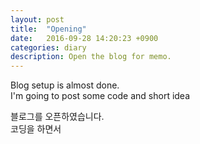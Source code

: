 ```yaml
---
layout: post
title:  "Opening"
date:   2016-09-28 14:20:23 +0900
categories: diary
description: Open the blog for memo.
---
```


Blog setup is almost done.<br>
I'm going to post some code and short idea

블로그를 오픈하였습니다.<br>
코딩을 하면서 
